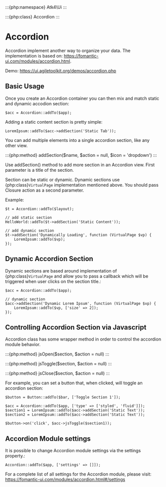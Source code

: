 :::{php:namespace} Atk4\Ui
:::

:::{php:class} Accordion
:::

# Accordion

Accordion implement another way to organize your data. The implementation is based on: https://fomantic-ui.com/modules/accordion.html.

Demo: https://ui.agiletoolkit.org/demos/accordion.php

## Basic Usage

Once you create an Accordion container you can then mix and match static and dynamic accodion section:

```
$acc = Accordion::addTo($app);
```

Adding a static content section is pretty simple:

```
LoremIpsum::addTo($acc->addSection('Static Tab'));
```

You can add multiple elements into a single accordion section, like any other view.

:::{php:method} addSection($name, $action = null, $icon = 'dropdown')
:::

Use addSection() method to add more section in an Accordion view. First parameter is a title of the section.

Section can be static or dynamic. Dynamic sections use {php:class}`VirtualPage` implementation mentioned above.
You should pass Closure action as a second parameter.

Example:

```
$t = Accordion::addTo($layout);

// add static section
HelloWorld::addTo($t->addSection('Static Content'));

// add dynamic section
$t->addSection('Dynamically Loading', function (VirtualPage $vp) {
    LoremIpsum::addTo($vp);
});
```

## Dynamic Accordion Section

Dynamic sections are based around implementation of {php:class}`VirtualPage` and allow you
to pass a callback which will be triggered when user clicks on the section title.:

```
$acc = Accordion::addTo($app);

// dynamic section
$acc->addSection('Dynamic Lorem Ipsum', function (VirtualPage $vp) {
    LoremIpsum::addTo($vp, ['size' => 2]);
});
```

## Controlling Accordion Section via Javascript

Accordion class has some wrapper method in order to control the accordion module behavior.

:::{php:method} jsOpen($section, $action = null)
:::

:::{php:method} jsToggle($section, $action = null)
:::

:::{php:method} jsClose($section, $action = null)
:::

For example, you can set a button that, when clicked, will toggle an accordion section:

```
$button = Button::addTo($bar, ['Toggle Section 1']);

$acc = Accordion::addTo($app, ['type' => ['styled', 'fluid']]);
$section1 = LoremIpsum::addTo($acc->addSection('Static Text'));
$section2 = LoremIpsum::addTo($acc->addSection('Static Text'));

$button->on('click', $acc->jsToggle($section1));
```

## Accordion Module settings

It is possible to change Accordion module settings via the settings property.:

```
Accordion::addTo($app, ['settings' => []]);
```

For a complete list of all settings for the Accordion module, please visit: https://fomantic-ui.com/modules/accordion.html#/settings

